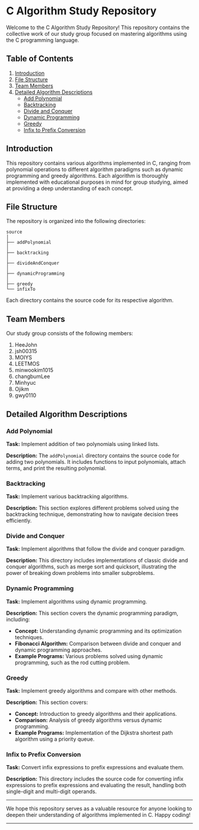 # C Algorithm Study Repository

Welcome to the C Algorithm Study Repository! This repository contains the collective work of our study group focused on mastering algorithms using the C programming language.

## Table of Contents

1. [Introduction](#introduction)
2. [File Structure](#file-structure)
3. [Team Members](#team-members)
4. [Detailed Algorithm Descriptions](#detailed-algorithm-descriptions)
    - [Add Polynomial](#add-polynomial)
    - [Backtracking](#backtracking)
    - [Divide and Conquer](#divide-and-conquer)
    - [Dynamic Programming](#dynamic-programming)
    - [Greedy](#greedy)
    - [Infix to Prefix Conversion](#infix-to-prefix-conversion)

## Introduction

This repository contains various algorithms implemented in C, ranging from polynomial operations to different algorithm paradigms such as dynamic programming and greedy algorithms. Each algorithm is thoroughly implemented with educational purposes in mind for group studying, aimed at providing a deep understanding of each concept.

## File Structure

The repository is organized into the following directories:

```plaintext
source
│
├── addPolynomial
│
├── backtracking
│
├── divideAndConquer
│
├── dynamicProgramming
│
├── greedy
└── infixTo

```

Each directory contains the source code for its respective algorithm.

## Team Members

Our study group consists of the following members:

1. HeeJohn
2. jsh00315
3. MOIYS
4. LEETMOS
5. minwookim1015
6. changbumLee
7. Minhyuc
8. Ojikm
9. gwy0110

## Detailed Algorithm Descriptions

### Add Polynomial

**Task:** Implement addition of two polynomials using linked lists.

**Description:** The `addPolynomial` directory contains the source code for adding two polynomials. It includes functions to input polynomials, attach terms, and print the resulting polynomial.

### Backtracking

**Task:** Implement various backtracking algorithms.

**Description:** This section explores different problems solved using the backtracking technique, demonstrating how to navigate decision trees efficiently.

### Divide and Conquer

**Task:** Implement algorithms that follow the divide and conquer paradigm.

**Description:** This directory includes implementations of classic divide and conquer algorithms, such as merge sort and quicksort, illustrating the power of breaking down problems into smaller subproblems.

### Dynamic Programming

**Task:** Implement algorithms using dynamic programming.

**Description:** This section covers the dynamic programming paradigm, including:
- **Concept:** Understanding dynamic programming and its optimization techniques.
- **Fibonacci Algorithm:** Comparison between divide and conquer and dynamic programming approaches.
- **Example Programs:** Various problems solved using dynamic programming, such as the rod cutting problem.

### Greedy

**Task:** Implement greedy algorithms and compare with other methods.

**Description:** This section covers:
- **Concept:** Introduction to greedy algorithms and their applications.
- **Comparison:** Analysis of greedy algorithms versus dynamic programming.
- **Example Programs:** Implementation of the Dijkstra shortest path algorithm using a priority queue.

### Infix to Prefix Conversion

**Task:** Convert infix expressions to prefix expressions and evaluate them.

**Description:** This directory includes the source code for converting infix expressions to prefix expressions and evaluating the result, handling both single-digit and multi-digit operands.

---

We hope this repository serves as a valuable resource for anyone looking to deepen their understanding of algorithms implemented in C. Happy coding!

---
